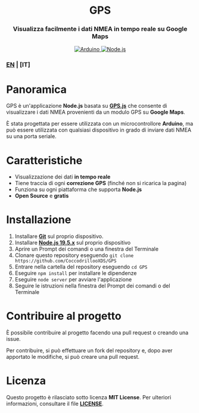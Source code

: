 <h1 align="center">GPS</h1>
<h3 align="center">Visualizza facilmente i dati NMEA in tempo reale su Google Maps</h2>
<p></p>
<p align="center">
<a href="https://www.arduino.cc/"><img src="https://img.shields.io/badge/Arduino-00979D?style=for-the-badge&logo=Arduino&logoColor=white" alt="Arduino">
<a href="https://nodejs.org"><img src="https://img.shields.io/badge/Node.js-43853D?style=for-the-badge&logo=node.js&logoColor=white" alt="Node.js">
</a>

### [EN](README.md) | **[IT]**

# Panoramica
GPS è un'applicazione **Node.js** basata su **[GPS.js](https://github.com/infusion/GPS.js)** che consente di visualizzare i dati NMEA provenienti da un modulo GPS su **Google Maps**.

È stata progettata per essere utilizzata con un microcontrollore **Arduino**, ma può essere utilizzata con qualsiasi dispositivo in grado di inviare dati NMEA su una porta seriale.

# Caratteristiche
- Visualizzazione dei dati **in tempo reale**
- Tiene traccia di ogni **correzione GPS** (finché non si ricarica la pagina)
- Funziona su ogni piattaforma che supporta **Node.js**
- **Open Source** e **gratis**

# Installazione
1. Installare **[Git](https://git-scm.com/)** sul proprio dispositivo.
2. Installare **[Node.js 19.5.x](https://nodejs.org)** sul proprio dispositivo
3. Aprire un Prompt dei comandi o una finestra del Terminale
4. Clonare questo repository eseguendo `git clone https://github.com/CoccodrillooXDS/GPS`
5. Entrare nella cartella del repository eseguendo `cd GPS`
6. Eseguire `npm install` per installare le dipendenze
7. Eseguire `node server` per avviare l'applicazione
8. Seguire le istruzioni nella finestra del Prompt dei comandi o del Terminale

# Contribuire al progetto
È possibile contribuire al progetto facendo una pull request o creando una issue.

Per contribuire, si può effettuare un fork del repository e, dopo aver apportato le modifiche, si può creare una pull request.

# Licenza
Questo progetto è rilasciato sotto licenza **MIT License**. Per ulteriori informazioni, consultare il file **[LICENSE](LICENSE)**.